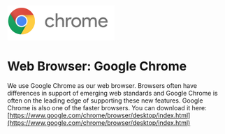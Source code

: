 ![](images/chrome_logo_2x.png)

# Web Browser: Google Chrome

We use Google Chrome as our web browser.  Browsers often have differences in support of emerging web standards and Google Chrome is often on the leading edge of supporting these new features. Google Chrome is also one of the faster browsers.  You can download it here: [https://www.google.com/chrome/browser/desktop/index.html](https://www.google.com/chrome/browser/desktop/index.html)
